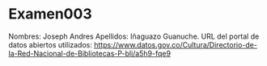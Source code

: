 # Examen003

Nombres: Joseph Andres 
Apellidos: Iñaguazo Guanuche.
URL del portal de datos abiertos utilizados: https://www.datos.gov.co/Cultura/Directorio-de-la-Red-Nacional-de-Bibliotecas-P-bli/a5h9-fqe9
